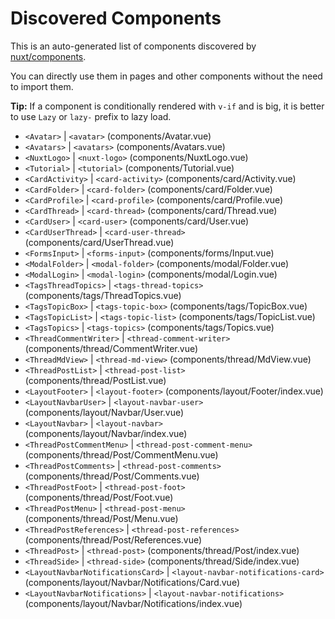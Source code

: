 # Discovered Components

This is an auto-generated list of components discovered by [nuxt/components](https://github.com/nuxt/components).

You can directly use them in pages and other components without the need to import them.

**Tip:** If a component is conditionally rendered with `v-if` and is big, it is better to use `Lazy` or `lazy-` prefix to lazy load.

- `<Avatar>` | `<avatar>` (components/Avatar.vue)
- `<Avatars>` | `<avatars>` (components/Avatars.vue)
- `<NuxtLogo>` | `<nuxt-logo>` (components/NuxtLogo.vue)
- `<Tutorial>` | `<tutorial>` (components/Tutorial.vue)
- `<CardActivity>` | `<card-activity>` (components/card/Activity.vue)
- `<CardFolder>` | `<card-folder>` (components/card/Folder.vue)
- `<CardProfile>` | `<card-profile>` (components/card/Profile.vue)
- `<CardThread>` | `<card-thread>` (components/card/Thread.vue)
- `<CardUser>` | `<card-user>` (components/card/User.vue)
- `<CardUserThread>` | `<card-user-thread>` (components/card/UserThread.vue)
- `<FormsInput>` | `<forms-input>` (components/forms/Input.vue)
- `<ModalFolder>` | `<modal-folder>` (components/modal/Folder.vue)
- `<ModalLogin>` | `<modal-login>` (components/modal/Login.vue)
- `<TagsThreadTopics>` | `<tags-thread-topics>` (components/tags/ThreadTopics.vue)
- `<TagsTopicBox>` | `<tags-topic-box>` (components/tags/TopicBox.vue)
- `<TagsTopicList>` | `<tags-topic-list>` (components/tags/TopicList.vue)
- `<TagsTopics>` | `<tags-topics>` (components/tags/Topics.vue)
- `<ThreadCommentWriter>` | `<thread-comment-writer>` (components/thread/CommentWriter.vue)
- `<ThreadMdView>` | `<thread-md-view>` (components/thread/MdView.vue)
- `<ThreadPostList>` | `<thread-post-list>` (components/thread/PostList.vue)
- `<LayoutFooter>` | `<layout-footer>` (components/layout/Footer/index.vue)
- `<LayoutNavbarUser>` | `<layout-navbar-user>` (components/layout/Navbar/User.vue)
- `<LayoutNavbar>` | `<layout-navbar>` (components/layout/Navbar/index.vue)
- `<ThreadPostCommentMenu>` | `<thread-post-comment-menu>` (components/thread/Post/CommentMenu.vue)
- `<ThreadPostComments>` | `<thread-post-comments>` (components/thread/Post/Comments.vue)
- `<ThreadPostFoot>` | `<thread-post-foot>` (components/thread/Post/Foot.vue)
- `<ThreadPostMenu>` | `<thread-post-menu>` (components/thread/Post/Menu.vue)
- `<ThreadPostReferences>` | `<thread-post-references>` (components/thread/Post/References.vue)
- `<ThreadPost>` | `<thread-post>` (components/thread/Post/index.vue)
- `<ThreadSide>` | `<thread-side>` (components/thread/Side/index.vue)
- `<LayoutNavbarNotificationsCard>` | `<layout-navbar-notifications-card>` (components/layout/Navbar/Notifications/Card.vue)
- `<LayoutNavbarNotifications>` | `<layout-navbar-notifications>` (components/layout/Navbar/Notifications/index.vue)
